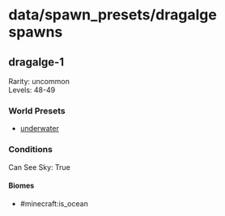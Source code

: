 # data/spawn_presets/dragalge spawns  
  
## dragalge-1  
Rarity: uncommon  
Levels: 48-49  
  
### World Presets  
* [underwater](/data/world_presets/underwater.md)  
  
### Conditions  
Can See Sky: True  
  
#### Biomes  
  * #minecraft:is_ocean
  
